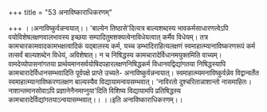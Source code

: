 +++
title = "53 अनाविष्काराधिकरणम्"

+++
।।अनाविष्कुर्वन्नन्वयात्।। 'बाल्येन तिष्ठासे'दित्यत्र बाल्यशब्दस्य भावकर्मसाधारणत्वेऽपि वयोविशेषलक्षणवालभावस्य इच्छया सम्पादितुमशक्यत्वेनाविधेयत्वात् कर्मैव विधेयम्। तत्र कामचारकामवादकामभक्षत्वादिकं यद्बालस्य कर्म, यच्च डम्भादिराहित्यलक्षणं स्वमाहात्म्यानाविष्करणरूपं कर्म तत्सर्वं बाल्यशब्देन विधेयं, अविशेषात्। न च निषिद्धस्य कामचारादेर्विधानमयुक्तमिति वाच्यम्। वामदेव्योपासनांगतया प्रार्थयमानसर्वयोषिदपहारलक्षणनिषिद्धकर्म विधानवद्विद्यांगतया निषिद्धस्यापि कामचारादेर्विधानसम्भवादिति पूर्वपक्षे प्राप्ते उच्यते- अनाविष्कुर्वन्नन्वयात्। स्वमाहात्म्यमनाविष्कुर्वन्नेव विद्वान्वर्तेत स्वमाहात्म्यानाविष्करणलक्षण बाल्यस्यैव विद्यायामन्वयसम्भवात्। 'नाविरतो दुश्चरितान्नाशान्तो नासमाहितः। नाशान्तमानसोवाऽपि प्रज्ञानेनैनमाप्नुया'दिति विशिष्य विद्यायामपि प्रतिषिद्धस्य कामचारादेर्विद्यांगतयाऽन्वयासम्भवात्।। ।।इति अनाविष्काराधिकरणम्।।